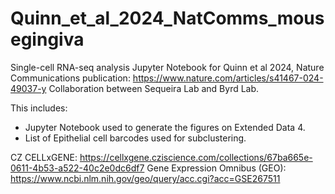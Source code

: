 # Quinn_et_al_2024_NatComms_mousegingiva
Single-cell RNA-seq analysis Jupyter Notebook for Quinn et al 2024, Nature Communications publication: https://www.nature.com/articles/s41467-024-49037-y 
Collaboration between Sequeira Lab and Byrd Lab. 

This includes:
* Jupyter Notebook used to generate the figures on Extended Data 4.
* List of Epithelial cell barcodes used for subclustering.

CZ CELLxGENE: https://cellxgene.cziscience.com/collections/67ba665e-0611-4b53-a522-40c2e0dc6df7
Gene Expression Omnibus (GEO): https://www.ncbi.nlm.nih.gov/geo/query/acc.cgi?acc=GSE267511
